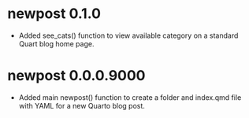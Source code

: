 # newpost 0.1.0

* Added see_cats() function to view available category on a standard Quart blog home page.

# newpost 0.0.0.9000

* Added main newpost() function to create a folder and index.qmd file with YAML for a new Quarto blog post.


